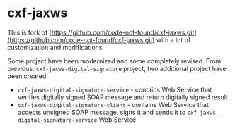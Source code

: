 # cxf-jaxws

This is fork of [https://github.com/code-not-found/cxf-jaxws.git](https://github.com/code-not-found/cxf-jaxws.git) with a lot of customization and modifications.

Some project have been modernized and some completely revised.
From previous: `cxf-jaxws-digital-signature` project, two additional project have been created:

- `cxf-jaxws-digital-signature-service` -  contains Web Service that verifies digitally signed SOAP message and return digitally signed result
- `cxf-jaxws-digital-signature-client` -  contains Web Service that accepts unsigned SOAP message, signs it and sends it to `cxf-jaxws-digital-signature-service` Web Service

